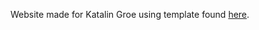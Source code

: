Website made for Katalin Groe using template found [here](https://vercel.com/templates/next.js/nextjs-portfolio-pageview-counter).